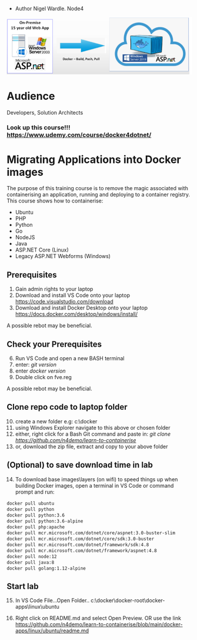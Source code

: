 - Author Nigel Wardle. Node4

 ![Docker.](media/asp.png "Docker") 

# Audience
Developers, Solution Architects

### Look up this course!!! https://www.udemy.com/course/docker4dotnet/




# Migrating Applications into Docker images
The purpose of this training course is to remove the magic associated with containerising an application, running and deploying to a container registry.
This course shows how to containerise:

- Ubuntu
- PHP
- Python
- Go
- NodeJS
- Java
- ASP.NET Core (Linux)
- Legacy ASP.NET Webforms (Windows)

## Prerequisites

1. Gain admin rights to your laptop
2. Download and install VS Code onto your laptop  https://code.visualstudio.com/download
3. Download and install Docker Desktop onto your laptop https://docs.docker.com/desktop/windows/install/ 

A possible rebot may be beneficial.  

## Check your Prerequisites

6. Run VS Code and open a new BASH terminal
7. enter: *git version*  
8. enter  *docker version* 
9. Double click on fve.reg  

A possible rebot may be beneficial. 

## Clone repo code to laptop folder 
10. create a new folder e.g: c:\docker
11. using Windows Explorer navigate to this above or chosen folder
12. either, right click for a Bash Git command and paste in: *git clone https://github.com/n4demo/learn-to-containerise*
13. or, download the zip file, extract and copy to your above folder

## (Optional) to save download time in lab
14. To download base images\layers (on wifi) to speed things up when building Docker images, open a terminal in VS Code or command prompt and run:

```
docker pull ubuntu  
docker pull python  
docker pull python:3.6  
docker pull python:3.6-alpine  
docker pull php:apache  
docker pull mcr.microsoft.com/dotnet/core/aspnet:3.0-buster-slim  
docker pull mcr.microsoft.com/dotnet/core/sdk:3.0-buster  
docker pull mcr.microsoft.com/dotnet/framework/sdk:4.8
docker pull mcr.microsoft.com/dotnet/framework/aspnet:4.8  
docker pull node:12
docker pull java:8
docker pull golang:1.12-alpine
```

## Start lab
15. In VS Code File...Open Folder.. c:\docker\docker-root\docker-apps\linux\ubuntu

16. Right click on README.md and select Open Preview. OR use the link https://github.com/n4demo/learn-to-containerise/blob/main/docker-apps/linux/ubuntu/readme.md 



